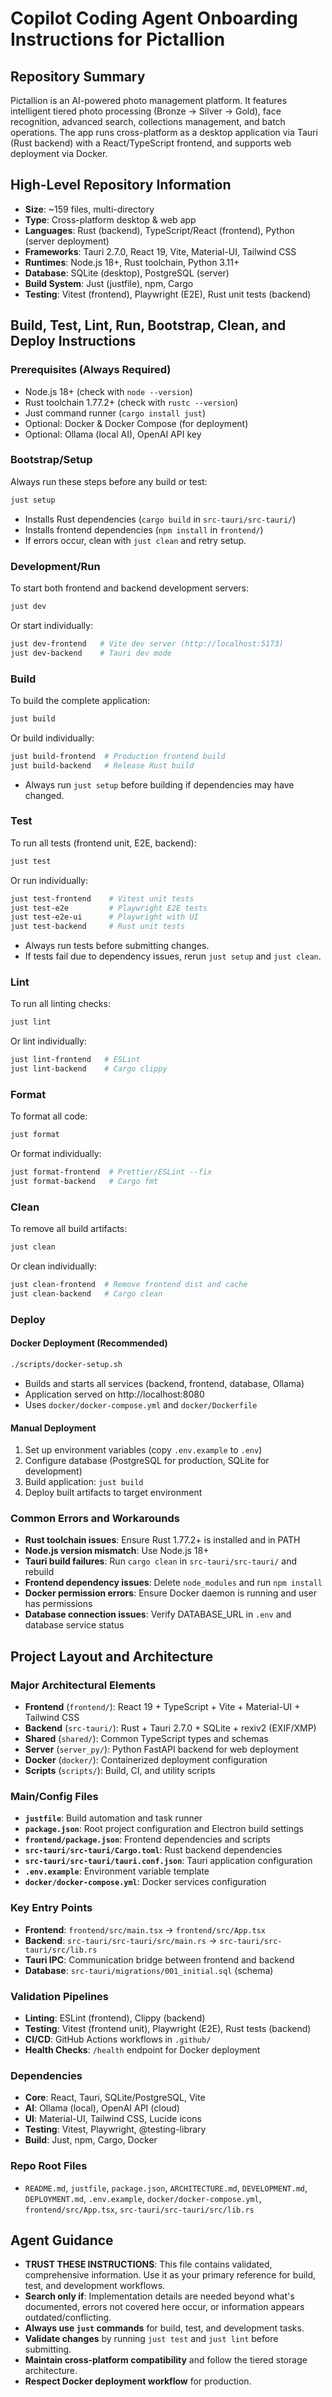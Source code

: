 # Copilot Coding Agent Onboarding Instructions for Pictallion

## Repository Summary
Pictallion is an AI-powered photo management platform. It features intelligent tiered photo processing (Bronze → Silver → Gold), face recognition, advanced search, collections management, and batch operations. The app runs cross-platform as a desktop application via Tauri (Rust backend) with a React/TypeScript frontend, and supports web deployment via Docker.

## High-Level Repository Information
- **Size**: ~159 files, multi-directory
- **Type**: Cross-platform desktop & web app
- **Languages**: Rust (backend), TypeScript/React (frontend), Python (server deployment)
- **Frameworks**: Tauri 2.7.0, React 19, Vite, Material-UI, Tailwind CSS
- **Runtimes**: Node.js 18+, Rust toolchain, Python 3.11+
- **Database**: SQLite (desktop), PostgreSQL (server)
- **Build System**: Just (justfile), npm, Cargo
- **Testing**: Vitest (frontend), Playwright (E2E), Rust unit tests (backend)

## Build, Test, Lint, Run, Bootstrap, Clean, and Deploy Instructions

### Prerequisites (Always Required)
- Node.js 18+ (check with `node --version`)
- Rust toolchain 1.77.2+ (check with `rustc --version`)
- Just command runner (`cargo install just`)
- Optional: Docker & Docker Compose (for deployment)
- Optional: Ollama (local AI), OpenAI API key

### Bootstrap/Setup
Always run these steps before any build or test:
```bash
just setup
```
- Installs Rust dependencies (`cargo build` in `src-tauri/src-tauri/`)
- Installs frontend dependencies (`npm install` in `frontend/`)
- If errors occur, clean with `just clean` and retry setup.

### Development/Run
To start both frontend and backend development servers:
```bash
just dev
```
Or start individually:
```bash
just dev-frontend   # Vite dev server (http://localhost:5173)
just dev-backend    # Tauri dev mode
```

### Build
To build the complete application:
```bash
just build
```
Or build individually:
```bash
just build-frontend  # Production frontend build
just build-backend   # Release Rust build
```
- Always run `just setup` before building if dependencies may have changed.

### Test
To run all tests (frontend unit, E2E, backend):
```bash
just test
```
Or run individually:
```bash
just test-frontend    # Vitest unit tests
just test-e2e         # Playwright E2E tests
just test-e2e-ui      # Playwright with UI
just test-backend     # Rust unit tests
```
- Always run tests before submitting changes.
- If tests fail due to dependency issues, rerun `just setup` and `just clean`.

### Lint
To run all linting checks:
```bash
just lint
```
Or lint individually:
```bash
just lint-frontend   # ESLint
just lint-backend    # Cargo clippy
```

### Format
To format all code:
```bash
just format
```
Or format individually:
```bash
just format-frontend  # Prettier/ESLint --fix
just format-backend   # Cargo fmt
```

### Clean
To remove all build artifacts:
```bash
just clean
```
Or clean individually:
```bash
just clean-frontend  # Remove frontend dist and cache
just clean-backend   # Cargo clean
```

### Deploy
#### Docker Deployment (Recommended)
```bash
./scripts/docker-setup.sh
```
- Builds and starts all services (backend, frontend, database, Ollama)
- Application served on http://localhost:8080
- Uses `docker/docker-compose.yml` and `docker/Dockerfile`

#### Manual Deployment
1. Set up environment variables (copy `.env.example` to `.env`)
2. Configure database (PostgreSQL for production, SQLite for development)
3. Build application: `just build`
4. Deploy built artifacts to target environment

### Common Errors and Workarounds
- **Rust toolchain issues**: Ensure Rust 1.77.2+ is installed and in PATH
- **Node.js version mismatch**: Use Node.js 18+
- **Tauri build failures**: Run `cargo clean` in `src-tauri/src-tauri/` and rebuild
- **Frontend dependency issues**: Delete `node_modules` and run `npm install`
- **Docker permission errors**: Ensure Docker daemon is running and user has permissions
- **Database connection issues**: Verify DATABASE_URL in `.env` and database service status

## Project Layout and Architecture

### Major Architectural Elements
- **Frontend** (`frontend/`): React 19 + TypeScript + Vite + Material-UI + Tailwind CSS
- **Backend** (`src-tauri/`): Rust + Tauri 2.7.0 + SQLite + rexiv2 (EXIF/XMP)
- **Shared** (`shared/`): Common TypeScript types and schemas
- **Server** (`server_py/`): Python FastAPI backend for web deployment
- **Docker** (`docker/`): Containerized deployment configuration
- **Scripts** (`scripts/`): Build, CI, and utility scripts

### Main/Config Files
- **`justfile`**: Build automation and task runner
- **`package.json`**: Root project configuration and Electron build settings
- **`frontend/package.json`**: Frontend dependencies and scripts
- **`src-tauri/src-tauri/Cargo.toml`**: Rust backend dependencies
- **`src-tauri/src-tauri/tauri.conf.json`**: Tauri application configuration
- **`.env.example`**: Environment variable template
- **`docker/docker-compose.yml`**: Docker services configuration

### Key Entry Points
- **Frontend**: `frontend/src/main.tsx` → `frontend/src/App.tsx`
- **Backend**: `src-tauri/src-tauri/src/main.rs` → `src-tauri/src-tauri/src/lib.rs`
- **Tauri IPC**: Communication bridge between frontend and backend
- **Database**: `src-tauri/migrations/001_initial.sql` (schema)

### Validation Pipelines
- **Linting**: ESLint (frontend), Clippy (backend)
- **Testing**: Vitest (frontend unit), Playwright (E2E), Rust tests (backend)
- **CI/CD**: GitHub Actions workflows in `.github/`
- **Health Checks**: `/health` endpoint for Docker deployment

### Dependencies
- **Core**: React, Tauri, SQLite/PostgreSQL, Vite
- **AI**: Ollama (local), OpenAI API (cloud)
- **UI**: Material-UI, Tailwind CSS, Lucide icons
- **Testing**: Vitest, Playwright, @testing-library
- **Build**: Just, npm, Cargo, Docker

### Repo Root Files
- `README.md`, `justfile`, `package.json`, `ARCHITECTURE.md`, `DEVELOPMENT.md`, `DEPLOYMENT.md`, `.env.example`, `docker/docker-compose.yml`, `frontend/src/App.tsx`, `src-tauri/src-tauri/src/lib.rs`

## Agent Guidance
- **TRUST THESE INSTRUCTIONS**: This file contains validated, comprehensive information. Use it as your primary reference for build, test, and development workflows.
- **Search only if**: Implementation details are needed beyond what's documented, errors not covered here occur, or information appears outdated/conflicting.
- **Always use `just` commands** for build, test, and development tasks.
- **Validate changes** by running `just test` and `just lint` before submitting.
- **Maintain cross-platform compatibility** and follow the tiered storage architecture.
- **Respect Docker deployment workflow** for production.
